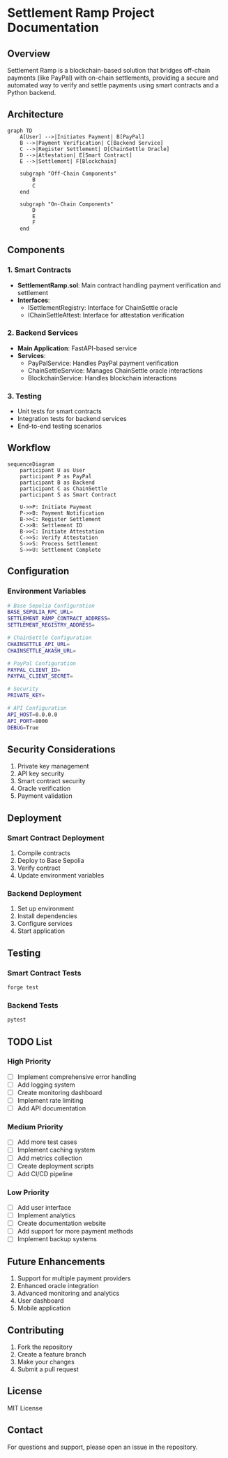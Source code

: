 # Settlement Ramp Project Documentation

## Overview
Settlement Ramp is a blockchain-based solution that bridges off-chain payments (like PayPal) with on-chain settlements, providing a secure and automated way to verify and settle payments using smart contracts and a Python backend.

## Architecture

```mermaid
graph TD
    A[User] -->|Initiates Payment| B[PayPal]
    B -->|Payment Verification| C[Backend Service]
    C -->|Register Settlement| D[ChainSettle Oracle]
    D -->|Attestation| E[Smart Contract]
    E -->|Settlement| F[Blockchain]
    
    subgraph "Off-Chain Components"
        B
        C
    end
    
    subgraph "On-Chain Components"
        D
        E
        F
    end
```

## Components

### 1. Smart Contracts
- **SettlementRamp.sol**: Main contract handling payment verification and settlement
- **Interfaces**:
  - ISettlementRegistry: Interface for ChainSettle oracle
  - IChainSettleAttest: Interface for attestation verification

### 2. Backend Services
- **Main Application**: FastAPI-based service
- **Services**:
  - PayPalService: Handles PayPal payment verification
  - ChainSettleService: Manages ChainSettle oracle interactions
  - BlockchainService: Handles blockchain interactions

### 3. Testing
- Unit tests for smart contracts
- Integration tests for backend services
- End-to-end testing scenarios

## Workflow

```mermaid
sequenceDiagram
    participant U as User
    participant P as PayPal
    participant B as Backend
    participant C as ChainSettle
    participant S as Smart Contract
    
    U->>P: Initiate Payment
    P->>B: Payment Notification
    B->>C: Register Settlement
    C->>B: Settlement ID
    B->>C: Initiate Attestation
    C->>S: Verify Attestation
    S->>S: Process Settlement
    S->>U: Settlement Complete
```

## Configuration

### Environment Variables
```bash
# Base Sepolia Configuration
BASE_SEPOLIA_RPC_URL=
SETTLEMENT_RAMP_CONTRACT_ADDRESS=
SETTLEMENT_REGISTRY_ADDRESS=

# ChainSettle Configuration
CHAINSETTLE_API_URL=
CHAINSETTLE_AKASH_URL=

# PayPal Configuration
PAYPAL_CLIENT_ID=
PAYPAL_CLIENT_SECRET=

# Security
PRIVATE_KEY=

# API Configuration
API_HOST=0.0.0.0
API_PORT=8000
DEBUG=True
```

## Security Considerations
1. Private key management
2. API key security
3. Smart contract security
4. Oracle verification
5. Payment validation

## Deployment

### Smart Contract Deployment
1. Compile contracts
2. Deploy to Base Sepolia
3. Verify contract
4. Update environment variables

### Backend Deployment
1. Set up environment
2. Install dependencies
3. Configure services
4. Start application

## Testing

### Smart Contract Tests
```bash
forge test
```

### Backend Tests
```bash
pytest
```

## TODO List

### High Priority
- [ ] Implement comprehensive error handling
- [ ] Add logging system
- [ ] Create monitoring dashboard
- [ ] Implement rate limiting
- [ ] Add API documentation

### Medium Priority
- [ ] Add more test cases
- [ ] Implement caching system
- [ ] Add metrics collection
- [ ] Create deployment scripts
- [ ] Add CI/CD pipeline

### Low Priority
- [ ] Add user interface
- [ ] Implement analytics
- [ ] Create documentation website
- [ ] Add support for more payment methods
- [ ] Implement backup systems

## Future Enhancements
1. Support for multiple payment providers
2. Enhanced oracle integration
3. Advanced monitoring and analytics
4. User dashboard
5. Mobile application

## Contributing
1. Fork the repository
2. Create a feature branch
3. Make your changes
4. Submit a pull request

## License
MIT License

## Contact
For questions and support, please open an issue in the repository.
